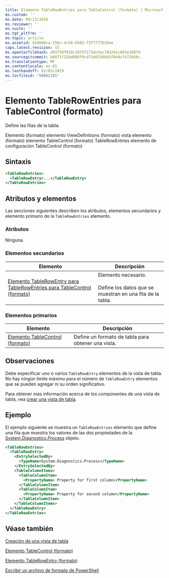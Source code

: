 ```yaml
---
title: Elemento TableRowEntries para TableControl (formato) | Microsoft Docs
ms.custom: ''
ms.date: 09/13/2016
ms.reviewer: ''
ms.suite: ''
ms.tgt_pltfrm: ''
ms.topic: article
ms.assetid: d10b68ca-256c-4c58-b503-73f7777b39ae
caps.latest.revision: 15
ms.openlocfilehash: d93750f919c1075f173dc9ac70324cc003e36879
ms.sourcegitcommit: b6871f21bd666f9cd71dd336bb3f844cf472b56c
ms.translationtype: MT
ms.contentlocale: es-ES
ms.lasthandoff: 02/03/2019
ms.locfileid: "56862191"
---
```

# <a name="tablerowentries-element-for-tablecontrol-format"></a>Elemento TableRowEntries para TableControl (formato)

Define las filas de la tabla.

Elemento (formato) elemento ViewDefinitions (formato) vista elemento (formato) elemento TableControl (formato) TableRowEntries elemento de configuración TableControl (formato)

## <a name="syntax"></a>Sintaxis

```xml
<TableRowEntries>
  <TableRowEntry>...</TableRowEntry>
</TableRowEntries>
```

## <a name="attributes-and-elements"></a>Atributos y elementos

Las secciones siguientes describen los atributos, elementos secundarios y elemento primario de la `TableRowEntries` elemento.

### <a name="attributes"></a>Atributos

Ninguna.

### <a name="child-elements"></a>Elementos secundarios

|Elemento|Descripción|
|-------------|-----------------|
|[Elemento TableRowEntry para TableRowEntries para TableControl (formato)](./tablerowentry-element-for-tablerowentroes-for-tablecontrol-format.md)|Elemento necesario.<br /><br /> Define los datos que se muestran en una fila de la tabla.|

### <a name="parent-elements"></a>Elementos primarios

|Elemento|Descripción|
|-------------|-----------------|
|[Elemento TableControl (formato)](./tablecontrol-element-format.md)|Define un formato de tabla para obtener una vista.|

## <a name="remarks"></a>Observaciones

Debe especificar uno o varios `TableRowEntry` elementos de la vista de tabla. No hay ningún límite máximo para el número de `TableRowEntry` elementos que se pueden agregar ni su orden significativo.

Para obtener más información acerca de los componentes de una vista de tabla, vea [crear una vista de tabla](./creating-a-table-view.md).

## <a name="example"></a>Ejemplo

El ejemplo siguiente se muestra un `TableRowEntries` elemento que define una fila que muestra los valores de las dos propiedades de la [System.Diagnostics.Process](/dotnet/api/System.Diagnostics.Process) objeto.

```xml
<TableRowEntries>
  <TableRowEntry>
    <EntrySelectedBy>
      <TypeName>System.Diagnostics.Process</TypeName>
    </EntrySelectedBy>
    <TableColumnItems>
      <TableColumnItem>
        <PropertyName> Property for first column</PropertyName>
      </TableColumnItem>
      <TableColumnItem>
        <PropertyName> Property for second column</PropertyName>
      </TableColumnItem>
    </TableColumnItems>
  </TableRowEntry>
</TableRowEntries>

```

## <a name="see-also"></a>Véase también

[Creación de una vista de tabla](./creating-a-table-view.md)

[Elemento TableControl (formato)](./tablecontrol-element-format.md)

[Elemento TableRowEntry (formato)](./tablerowentry-element-for-tablerowentroes-for-tablecontrol-format.md)

[Escribir un archivo de formato de PowerShell](./writing-a-powershell-formatting-file.md)
